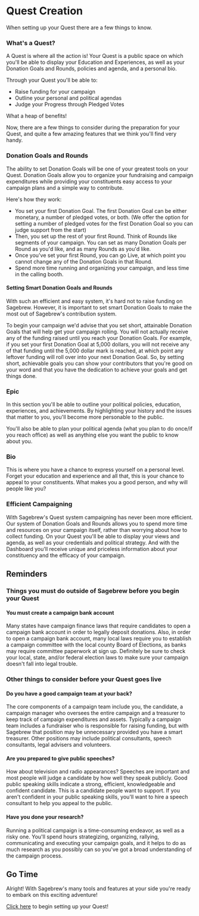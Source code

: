 # Quest Creation #
When setting up your Quest there are a few things to know.

### What's a Quest? ###
A Quest is where all the action is!
Your Quest is a public space on which you'll be able
to display your Education and Experiences, as well as your Donation
Goals and Rounds, policies and agenda, and a personal bio.

Through your Quest you'll be able to:

- Raise funding for your campaign
- Outline your personal and political agendas
- Judge your Progress through Pledged Votes

What a heap of benefits!

Now, there are a few things to consider during the preparation for your 
Quest, and quite a few amazing features that we think you'll find very handy.

### Donation Goals and Rounds ###
The ability to set Donation Goals will be one of your greatest tools on your
Quest. Donation Goals allow you
to organize your fundraising and campaign expenditures
while providing your constituents easy access to
your campaign plans and a simple way to contribute.

Here's how they work:

- You set your first Donation Goal. The first Donation Goal can
  be either monetary, a number of pledged votes, or both. (We offer
  the option for setting a number of pledged votes for the first
  Donation Goal so you can judge support from the start)
- Then, you set up the rest of your first Round. Think of Rounds like
  segments of your campaign. You can set as many Donation Goals per
  Round as you'd like, and as many Rounds as you'd like.
- Once you've set your first Round, you can go Live, at which point
  you cannot change any of the Donation Goals in that Round.
- Spend more time running and organizing your campaign, and less time
  in the calling booth.

#### Setting Smart Donation Goals and Rounds ####
With such an efficient and easy system, it's hard not to raise funding
on Sagebrew. However, it is important to set smart Donation Goals to make the
most out of Sagebrew's contribution system.

To begin your campaign we'd advise that
you set short, attainable Donation Goals that
will help get your campaign rolling. You will not actually
receive any of the funding raised until you reach your Donation
Goals. For example, if you set your first Donation Goal at
5,000 dollars, you will not receive any of that funding until
the 5,000 dollar mark is reached, at which point any leftover
funding will roll over into your next Donation Goal. So, by setting short,
achievable goals you can show your contributors that
you're good on your word and that you have the dedication
to achieve your goals and get things done.

### Epic ###
In this section you'll be able to outline your political policies, education, 
experiences, and achievements. By highlighting your history and the issues 
that matter to you, you'll become more personable to the public.

You'll also be able to
plan your political agenda (what you plan to do once/if you reach office) 
as well as anything else you want the public to know about you.

### Bio ###
This is where you have a chance to express yourself on a personal level.
Forget your education and experience and all that, this is your chance
to appeal to your constituents. What makes you a good person, and why will
people like you?

### Efficient Campaigning ###
With Sagebrew's Quest system campaigning has never been more
efficient. Our system of Donation Goals and Rounds allows you
to spend more time and resources on your campaign itself, rather
than worrying about how to collect funding. On your Quest you'll
be able to display your views and agenda, as well as your credentials
and political strategy. And with the Dashboard you'll receive
unique and priceless information about your constituency and the efficacy of
your campaign.

## Reminders ##
### Things you must do outside of Sagebrew before you begin your Quest ###
#### You must create a campaign bank account ####
Many states have campaign finance laws that require candidates to open a 
campaign bank account in order to legally deposit donations. 
Also, in order to open a campaign bank account, many local laws 
require you to establish a campaign committee with the local county 
Board of Elections, as banks may require committee paperwork at sign 
up. Definitely be sure to check your local, state, and/or federal 
election laws to make sure your campaign doesn't fall into legal trouble.  

### Other things to consider before your Quest goes live ###
#### Do you have a good campaign team at your back? ####
The core components of a campaign team include you, the candidate, a 
campaign manager who oversees the entire campaign and a treasurer to keep 
track of campaign expenditures and assets. Typically a campaign team 
includes a fundraiser who is responsible for raising funding, but with 
Sagebrew that position may be unnecessary provided you have a smart 
treasurer. Other positions may include political consultants, speech 
consultants, legal advisers and volunteers.

#### Are you prepared to give public speeches? ####
How about television and radio appearances? Speeches are important 
and most people will judge a candidate by how well they speak 
publicly. Good public speaking skills indicate a strong, efficient, 
knowledgeable and confident candidate. This is a candidate people want 
to support. If you aren't confident in your public speaking skills, 
you'll want to hire a speech consultant to help you appeal to the public.

#### Have you done your research? ####
Running a political campaign is a time-consuming endeavor, as well as 
a risky one. You'll spend hours strategizing, organizing, rallying, 
communicating and executing your campaign goals, and it helps to do as 
much research as you possibly can so you've got a broad understanding 
of the campaign process.

## Go Time ##
Alright! With Sagebrew's many tools and features at your side you're ready to 
embark on this exciting adventure!


[Click here][1] to begin setting up your Quest!


[1]: /quests/